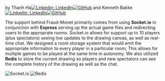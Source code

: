 by Thanh Ha[![Linkedin: LinkedIn](https://img.shields.io/badge/linkedin-%230077B5.svg?style=for-the-badge&logo=linkedin&logoColor=white&link=https://www.linkedin.com/in/kevinzhugao/)](https://github.com/thha3203)[![GitHub](https://img.shields.io/badge/github-%23121011.svg?style=for-the-badge&logo=github&logoColor=white&link=https://github.com/kevinzhugao)](https://www.linkedin.com/in/thanh-ha-c/)
and
Kenneth Bakke[![Linkedin: LinkedIn](https://img.shields.io/badge/linkedin-%230077B5.svg?style=for-the-badge&logo=linkedin&logoColor=white&link=https://www.linkedin.com/in/kevinzhugao/)](https://www.linkedin.com/in/kenneth-bakke/)[![GitHub](https://img.shields.io/badge/github-%23121011.svg?style=for-the-badge&logo=github&logoColor=white&link=https://github.com/kevinzhugao)](https://github.com/kenneth-bakke)

The support behind Fraud-Monet primarily comes from using **Socket.io** in conjunction with **Express** serving up the actual game files and redirecting users to the approprate rooms. Socket.io allows for support up to 10 players (plus spectators) seeing live updates to the drawing canvas, as well as real-time chat. We designed a room storage system that would emit the appropriate information to every player in a particular room; This allows for multiple games to be played at the same time in autonomy. We also utilized **Redis** to store the current drawing so players and new spectators can see the complete history of the drawing as well as the chat.

![Socket.io](https://img.shields.io/badge/Socket.io-black?style=for-the-badge&logo=socket.io&badgeColor=010101)
![Redis](https://img.shields.io/badge/redis-%23DD0031.svg?style=for-the-badge&logo=redis&logoColor=white)